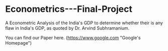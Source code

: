 # Econometrics---Final-Project
A Econometric Analysis of the India's GDP to determine whether their is any flaw in India's GDP, as quoted by Dr. Arvind Subhramanium.

You can find our Paper here. (https://www.google.com "Google's Homepage")
